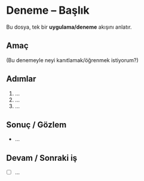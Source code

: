 # Deneme – Başlık

Bu dosya, tek bir **uygulama/deneme** akışını anlatır.

## Amaç
(Bu denemeyle neyi kanıtlamak/öğrenmek istiyorum?)

## Adımlar
1. …
2. …
3. …

## Sonuç / Gözlem
- …

## Devam / Sonraki iş
- [ ] …
